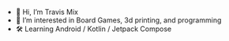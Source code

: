 - 👋 Hi, I’m Travis Mix
- 👀 I’m interested in Board Games, 3d printing, and programming
- 🛠 Learning Android / Kotlin / Jetpack Compose
<!---
travismix1980/travismix1980 is a ✨ special ✨ repository because its `README.md` (this file) appears on your GitHub profile.
You can click the Preview link to take a look at your changes.
--->
